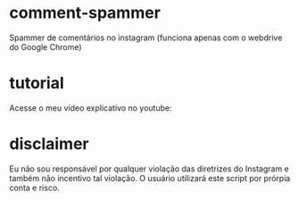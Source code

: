 # comment-spammer
Spammer de comentários no instagram (funciona apenas com o webdrive do Google Chrome)

# tutorial
Acesse o meu vídeo explicativo no youtube: 

# disclaimer
Eu não sou responsável por qualquer violação das diretrizes do Instagram e também não incentivo tal violação. O usuário utilizará este script por prórpia conta e risco.
